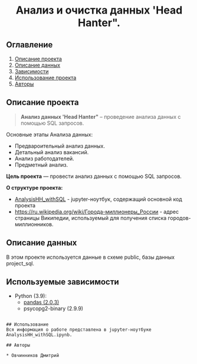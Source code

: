 

# <center> Анализ и очистка данных 'Head Hanter". </center>
## Оглавление
1. [Описание проекта](#Описание-проекта)
2. [Описание данных](#Описание-данных)
3. [Зависимости](#зависимости)
4. [Использование проекта](#Использование)
5. [Авторы](#Авторы)

## Описание проекта

> **Анализ данных 'Head Hanter"** – проведение анализа данных с помощью SQL запросов. 

Основные этапы Анализа данных:
* Предвароительный анализ данных.
* Детальный анализ вакансий.
* Анализ работодателей.
* Предметный анализ.

**Цель проекта** — провести анализ данных с помощью SQL запросов. 


**О структуре проекта:**
* [AnalysisHH_withSQL](./AnalysisHH_withSQL.ipynb) - jupyter-ноутбук, содержащий основной код проекта
* https://ru.wikipedia.org/wiki/Города-миллионеры_России - адрес страницы Википедии, используемый для получения списка городов-миллионников.


## Описание данных
В этом проекте используется данные в схеме public, базы данных project_sql.

## Используемые зависимости
* Python (3.9):
    * [pandas (2.0.3)](https://pandas.pydata.org)
    * psycopg2-binary (2.9.9)
    


```

## Использование
Вся информация о работе представлена в jupyter-ноутбуке AnalysisHH_withSQL.ipynb.

## Авторы

* Овчинников Дмитрий